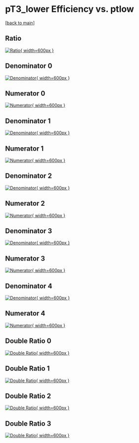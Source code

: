 # pT3_lower Efficiency vs. ptlow

[[back to main](./)]



## Ratio

[![Ratio](../mtv/var/pT3_lower_vtr_0_1_eff_ptlow.png){ width=600px }](../mtv/var/pT3_lower_vtr_0_1_eff_ptlow.pdf)

## Denominator 0

[![Denominator](../mtv/den/pT3_lower_vtr_0_1_eff_ptlow_den0.png){ width=600px }](../mtv/den/pT3_lower_vtr_0_1_eff_ptlow_den0.pdf)

## Numerator 0

[![Numerator](../mtv/num/pT3_lower_vtr_0_1_eff_ptlow_num0.png){ width=600px }](../mtv/num/pT3_lower_vtr_0_1_eff_ptlow_num0.pdf)

## Denominator 1

[![Denominator](../mtv/den/pT3_lower_vtr_0_1_eff_ptlow_den1.png){ width=600px }](../mtv/den/pT3_lower_vtr_0_1_eff_ptlow_den1.pdf)

## Numerator 1

[![Numerator](../mtv/num/pT3_lower_vtr_0_1_eff_ptlow_num1.png){ width=600px }](../mtv/num/pT3_lower_vtr_0_1_eff_ptlow_num1.pdf)

## Denominator 2

[![Denominator](../mtv/den/pT3_lower_vtr_0_1_eff_ptlow_den2.png){ width=600px }](../mtv/den/pT3_lower_vtr_0_1_eff_ptlow_den2.pdf)

## Numerator 2

[![Numerator](../mtv/num/pT3_lower_vtr_0_1_eff_ptlow_num2.png){ width=600px }](../mtv/num/pT3_lower_vtr_0_1_eff_ptlow_num2.pdf)

## Denominator 3

[![Denominator](../mtv/den/pT3_lower_vtr_0_1_eff_ptlow_den3.png){ width=600px }](../mtv/den/pT3_lower_vtr_0_1_eff_ptlow_den3.pdf)

## Numerator 3

[![Numerator](../mtv/num/pT3_lower_vtr_0_1_eff_ptlow_num3.png){ width=600px }](../mtv/num/pT3_lower_vtr_0_1_eff_ptlow_num3.pdf)

## Denominator 4

[![Denominator](../mtv/den/pT3_lower_vtr_0_1_eff_ptlow_den4.png){ width=600px }](../mtv/den/pT3_lower_vtr_0_1_eff_ptlow_den4.pdf)

## Numerator 4

[![Numerator](../mtv/num/pT3_lower_vtr_0_1_eff_ptlow_num4.png){ width=600px }](../mtv/num/pT3_lower_vtr_0_1_eff_ptlow_num4.pdf)

## Double Ratio 0

[![Double Ratio](../mtv/ratio/pT3_lower_vtr_0_1_eff_ptlow_ratio0.png){ width=600px }](../mtv/ratio/pT3_lower_vtr_0_1_eff_ptlow_ratio0.pdf)

## Double Ratio 1

[![Double Ratio](../mtv/ratio/pT3_lower_vtr_0_1_eff_ptlow_ratio1.png){ width=600px }](../mtv/ratio/pT3_lower_vtr_0_1_eff_ptlow_ratio1.pdf)

## Double Ratio 2

[![Double Ratio](../mtv/ratio/pT3_lower_vtr_0_1_eff_ptlow_ratio2.png){ width=600px }](../mtv/ratio/pT3_lower_vtr_0_1_eff_ptlow_ratio2.pdf)

## Double Ratio 3

[![Double Ratio](../mtv/ratio/pT3_lower_vtr_0_1_eff_ptlow_ratio3.png){ width=600px }](../mtv/ratio/pT3_lower_vtr_0_1_eff_ptlow_ratio3.pdf)

